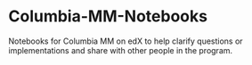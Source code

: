 # Columbia-MM-Notebooks

Notebooks for Columbia MM on edX to help clarify questions or implementations and share with other people in the program.
